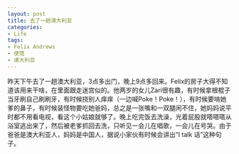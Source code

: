 ```yaml
---
layout: post
title: 去了一趟澳大利亚
categories:
- Life
tags:
- Felix Andrews
- 使馆
- 澳大利亚
---
```


昨天下午去了一趟澳大利亚，3点多出门，晚上9点多回来。Felix的房子大得不知道该用来干啥，在里面跟走迷宫似的。他两岁的女儿Zari很有趣，有时候拿根棍子当牙刷自己刷刷牙，有时候挠别人痒痒（一边喊Poke！Poke！），有时候要啃她爹的鼻子，有时候装怪物要吃她爸妈，总之是一张嘴和一双腿闲不住，她妈妈说平时都不用看电视，看这个小姑娘就够了。晚上吃完饭去洗澡，光着屁股就嗒嗒嗒从浴室逃出来了，然后被老爹抓回去洗，只听见一会儿在唱歌，一会儿在号哭。由于爸爸是澳大利亚人，妈妈是中国人，据说小家伙有时候会讲出“I talk 话”这种句子。
